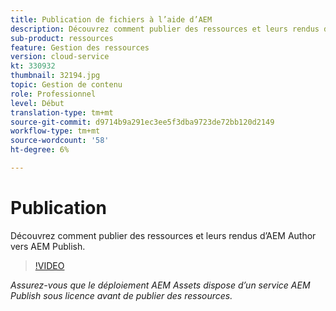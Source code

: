```yaml
---
title: Publication de fichiers à l’aide d’AEM
description: Découvrez comment publier des ressources et leurs rendus d’AEM Author vers AEM Publish.
sub-product: ressources
feature: Gestion des ressources
version: cloud-service
kt: 330932
thumbnail: 32194.jpg
topic: Gestion de contenu
role: Professionnel
level: Début
translation-type: tm+mt
source-git-commit: d9714b9a291ec3ee5f3dba9723de72bb120d2149
workflow-type: tm+mt
source-wordcount: '58'
ht-degree: 6%

---
```



# Publication

Découvrez comment publier des ressources et leurs rendus d’AEM Author vers AEM Publish.

>[!VIDEO](https://video.tv.adobe.com/v/330932/?quality=12&learn=on&hidetitle=true)

_Assurez-vous que le déploiement AEM Assets dispose d’un service AEM Publish sous licence avant de publier des ressources._